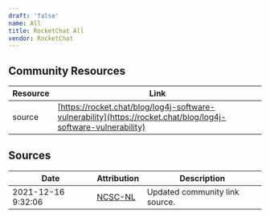 ```yaml
---
draft: 'false'
name: All
title: RocketChat All
vendor: RocketChat
---
```



## Community Resources
| Resource | Link |
| --- | --- |
| source | [https://rocket.chat/blog/log4j-software-vulnerability](https://rocket.chat/blog/log4j-software-vulnerability) |


## Sources
| Date | Attribution | Description |
| --- | --- | --- |
| 2021-12-16 9:32:06 | [NCSC-NL](https://github.com/NCSC-NL/log4shell/blob/main/software/README.md) | Updated community link source.  |
